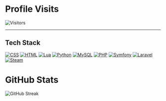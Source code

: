 # Profile Visits
![Visitors](https://count.getloli.com/@ObjDC?theme=a-soul&scale=1.5&pixelated=1&darkmode=auto)

---

## Tech Stack
[![CSS](https://img.shields.io/badge/CSS-639?logo=css&logoColor=white&style=for-the-badge)](https://developer.mozilla.org/en-US/docs/Web/CSS)
[![HTML](https://img.shields.io/badge/HTML-%23E34F26.svg?logo=html5&logoColor=white&style=for-the-badge)](https://developer.mozilla.org/en-US/docs/Web/HTML)
[![Lua](https://img.shields.io/badge/Lua-%232C2D72.svg?logo=lua&logoColor=white&style=for-the-badge)](https://www.lua.org/)
[![Python](https://img.shields.io/badge/Python-3776AB?logo=python&logoColor=white&style=for-the-badge)](https://www.python.org/)
[![MySQL](https://img.shields.io/badge/MySQL-4479A1?logo=mysql&logoColor=white&style=for-the-badge)](https://www.mysql.com/)
[![PHP](https://img.shields.io/badge/PHP-%23777BB4.svg?&logo=php&logoColor=white&style=for-the-badge)](https://www.php.net/)
[![Symfony](https://img.shields.io/badge/Symfony-black?logo=symfony&style=for-the-badge)](https://symfony.com/)
[![Laravel](https://img.shields.io/badge/Laravel-%23FF2D20.svg?logo=laravel&logoColor=white&style=for-the-badge)](https://laravel.com/)
[![Steam](https://img.shields.io/badge/Steam-%23000000.svg?logo=steam&logoColor=white&style=for-the-badge)](https://store.steampowered.com/)

# GitHub Stats
<picture>
  <source media="(prefers-color-scheme: dark)" srcset="https://nirzak-streak-stats.vercel.app?user=ObjDC&theme=tokyonight" />
  <img alt="GitHub Streak" src="https://nirzak-streak-stats.vercel.app?user=ObjDC&theme=light&hide_border=true" />
</picture>
